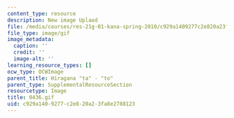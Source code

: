 ```yaml
---
content_type: resource
description: New image Uplaod
file: /media/courses/res-21g-01-kana-spring-2010/c929a1409277c2e820a23fa8e2788123_0436.gif
file_type: image/gif
image_metadata:
  caption: ''
  credit: ''
  image-alt: ''
learning_resource_types: []
ocw_type: OCWImage
parent_title: Hiragana "ta" - "to"
parent_type: SupplementalResourceSection
resourcetype: Image
title: 0436.gif
uid: c929a140-9277-c2e8-20a2-3fa8e2788123
---
```

